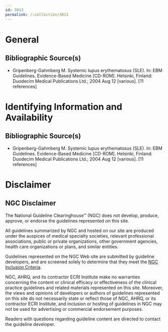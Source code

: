 ```yaml
---
id: 3813
permalink: /:collection/3813
---
```


# General

## Bibliographic Source(s)

- Gripenberg-Gahmberg M. Systemic lupus erythematosus (SLE). In: EBM Guidelines. Evidence-Based Medicine [CD-ROM]. Helsinki, Finland: Duodecim Medical Publications Ltd.; 2004 Aug 12 [various]. [11 references]

# Identifying Information and Availability

## Bibliographic Source(s)

- Gripenberg-Gahmberg M. Systemic lupus erythematosus (SLE). In: EBM Guidelines. Evidence-Based Medicine [CD-ROM]. Helsinki, Finland: Duodecim Medical Publications Ltd.; 2004 Aug 12 [various]. [11 references]

# Disclaimer

## NGC Disclaimer

The National Guideline Clearinghouse™ (NGC) does not develop, produce, approve, or endorse the guidelines represented on this site.

All guidelines summarized by NGC and hosted on our site are produced under the auspices of medical specialty societies, relevant professional associations, public or private organizations, other government agencies, health care organizations or plans, and similar entities.

Guidelines represented on the NGC Web site are submitted by guideline developers, and are screened solely to determine that they meet the [NGC Inclusion Criteria](/help-and-about/summaries/inclusion-criteria).

NGC, AHRQ, and its contractor ECRI Institute make no warranties concerning the content or clinical efficacy or effectiveness of the clinical practice guidelines and related materials represented on this site. Moreover, the views and opinions of developers or authors of guidelines represented on this site do not necessarily state or reflect those of NGC, AHRQ, or its contractor ECRI Institute, and inclusion or hosting of guidelines in NGC may not be used for advertising or commercial endorsement purposes.

Readers with questions regarding guideline content are directed to contact the guideline developer.

